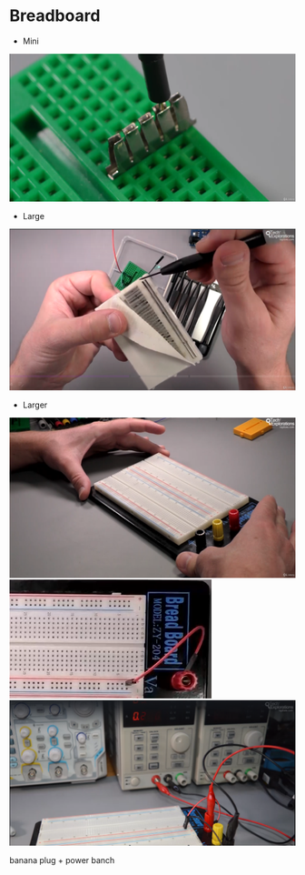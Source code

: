 <h1>Breadboard</h1>

- Mini

<img src="_img/1/image.png" alt="image" />

- Large

<img src="_img/1/2.png" alt="2" />

- Larger

<img src="_img/1/larger.png" alt="larger" />

<img src="_img/1/larger-2.png" alt="larger-2" />

<img src="_img/1/larger-3.png" alt="larger-3" />

banana plug + power banch